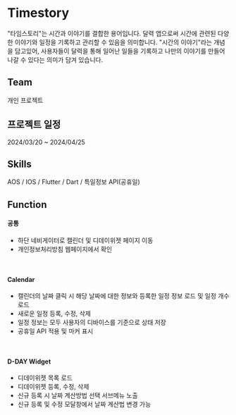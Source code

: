 # Timestory

"타임스토리"는 시간과 이야기를 결합한 용어입니다.
달력 앱으로써 시간에 관련된 다양한 이야기와 일정을 기록하고 관리할 수 있음을 의미합니다.
"시간의 이야기"라는 개념을 담고있어, 사용자들이 달력을 통해 일어난 일들을 기록하고 나만의 이야기를 만들어 나갈 수 있다는 의미가 담겨 있습니다.

## Team
개인 프로젝트

## 프로젝트 일정
2024/03/20 ~ 2024/04/25

## Skills
AOS / IOS / Flutter / Dart / 특일정보 API(공휴일)

## Function
<h4>공통</h4>
<ul>
  <li>하단 네비게이터로 캘린더 및 디데이위젯 페이지 이동</li>
  <li>개인정보처리방침 웹페이지에서 확인</li>
</ul>
<br/>
<h4>Calendar</h4>
<ul>
  <li>캘린더의 날짜 클릭 시 해당 날짜에 대한 정보와 등록한 일정 정보 로드 및 일정 개수 로드</li>
  <li>새로운 일정 등록, 수정, 삭제</li>
  <li>일정 정보는 모두 사용자의 디바이스를 기준으로 상태 저장</li>
  <li>공휴일 API 적용 및 마커 표시</li>
</ul>
<br/>
<h4>D-DAY Widget</h4>
<ul>
  <li>디데이위젯 목록 로드</li>
  <li>디데이위젯 등록, 수정, 삭제</li>
  <li>신규 등록 시 날짜 계산방법 선택 서브메뉴 노출</li>
  <li>신규 등록 및 수정 모달창에서 날짜 계산법 변경 가능</li>
</ul>
